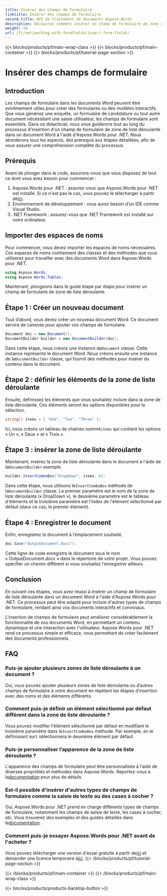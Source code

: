 ```yaml
---
title: Insérer des champs de formulaire
linktitle: Insérer des champs de formulaire
second_title: API de traitement de documents Aspose.Words
description: Découvrez comment insérer un champ de formulaire de zone de liste déroulante dans un document Word à l'aide d'Aspose.Words pour .NET avec notre guide détaillé étape par étape.
weight: 10
url: /fr/net/working-with-formfields/insert-form-fields/
---
```


{{< blocks/products/pf/main-wrap-class >}}
{{< blocks/products/pf/main-container >}}
{{< blocks/products/pf/tutorial-page-section >}}

# Insérer des champs de formulaire

## Introduction

Les champs de formulaire dans les documents Word peuvent être extrêmement utiles pour créer des formulaires ou des modèles interactifs. Que vous génériez une enquête, un formulaire de candidature ou tout autre document nécessitant une saisie utilisateur, les champs de formulaire sont essentiels. Dans ce didacticiel, nous vous guiderons tout au long du processus d'insertion d'un champ de formulaire de zone de liste déroulante dans un document Word à l'aide d'Aspose.Words pour .NET. Nous aborderons tous les aspects, des prérequis aux étapes détaillées, afin de vous assurer une compréhension complète du processus.

## Prérequis

Avant de plonger dans le code, assurons-nous que vous disposez de tout ce dont vous avez besoin pour commencer :

1.  Aspose.Words pour .NET : assurez-vous que Aspose.Words pour .NET est installé. Si ce n'est pas le cas, vous pouvez le télécharger à partir de[ici](https://releases.aspose.com/words/net/).
2. Environnement de développement : vous aurez besoin d’un IDE comme Visual Studio.
3. .NET Framework : assurez-vous que .NET Framework est installé sur votre ordinateur.

## Importer des espaces de noms

Pour commencer, vous devez importer les espaces de noms nécessaires. Ces espaces de noms contiennent des classes et des méthodes que vous utiliserez pour travailler avec des documents Word dans Aspose.Words pour .NET.

```csharp
using Aspose.Words;
using Aspose.Words.Tables;
```

Maintenant, plongeons dans le guide étape par étape pour insérer un champ de formulaire de zone de liste déroulante.

## Étape 1 : Créer un nouveau document

Tout d’abord, vous devez créer un nouveau document Word. Ce document servira de canevas pour ajouter vos champs de formulaire.


```csharp
Document doc = new Document();
DocumentBuilder builder = new DocumentBuilder(doc);
```

 Dans cette étape, nous créons une instance de`Document` classe. Cette instance représente le document Word. Nous créons ensuite une instance de la`DocumentBuilder` classe, qui fournit des méthodes pour insérer du contenu dans le document.

## Étape 2 : définir les éléments de la zone de liste déroulante

Ensuite, définissez les éléments que vous souhaitez inclure dans la zone de liste déroulante. Ces éléments seront les options disponibles pour la sélection.

```csharp
string[] items = { "One", "Two", "Three" };
```

 Ici, nous créons un tableau de chaînes nommé`items` qui contient les options « Un », « Deux » et « Trois ».

## Étape 3 : insérer la zone de liste déroulante

 Maintenant, insérez la zone de liste déroulante dans le document à l'aide de la`DocumentBuilder` exemple.

```csharp
builder.InsertComboBox("DropDown", items, 0);
```

 Dans cette étape, nous utilisons le`InsertComboBox` méthode de la`DocumentBuilder` classe. Le premier paramètre est le nom de la zone de liste déroulante (« DropDown »), le deuxième paramètre est le tableau d'éléments et le troisième paramètre est l'index de l'élément sélectionné par défaut (dans ce cas, le premier élément).

## Étape 4 : Enregistrer le document

Enfin, enregistrez le document à l’emplacement souhaité.

```csharp
doc.Save("OutputDocument.docx");
```

Cette ligne de code enregistre le document sous le nom « OutputDocument.docx » dans le répertoire de votre projet. Vous pouvez spécifier un chemin différent si vous souhaitez l'enregistrer ailleurs.

## Conclusion

En suivant ces étapes, vous avez réussi à insérer un champ de formulaire de liste déroulante dans un document Word à l'aide d'Aspose.Words pour .NET. Ce processus peut être adapté pour inclure d'autres types de champs de formulaire, rendant ainsi vos documents interactifs et conviviaux.

L'insertion de champs de formulaire peut améliorer considérablement la fonctionnalité de vos documents Word, en permettant un contenu dynamique et une interaction avec l'utilisateur. Aspose.Words pour .NET rend ce processus simple et efficace, vous permettant de créer facilement des documents professionnels.

## FAQ

### Puis-je ajouter plusieurs zones de liste déroulante à un document ?

Oui, vous pouvez ajouter plusieurs zones de liste déroulante ou d’autres champs de formulaire à votre document en répétant les étapes d’insertion avec des noms et des éléments différents.

### Comment puis-je définir un élément sélectionné par défaut différent dans la zone de liste déroulante ?

Vous pouvez modifier l'élément sélectionné par défaut en modifiant le troisième paramètre dans le`InsertComboBox` méthode. Par exemple, en le définissant sur`1` sélectionnera le deuxième élément par défaut.

### Puis-je personnaliser l’apparence de la zone de liste déroulante ?

 L'apparence des champs de formulaire peut être personnalisée à l'aide de diverses propriétés et méthodes dans Aspose.Words. Reportez-vous à la[documentation](https://reference.aspose.com/words/net/) pour plus de détails.

### Est-il possible d'insérer d'autres types de champs de formulaire comme la saisie de texte ou des cases à cocher ?

 Oui, Aspose.Words pour .NET prend en charge différents types de champs de formulaire, notamment les champs de saisie de texte, les cases à cocher, etc. Vous trouverez des exemples et des guides détaillés dans le[documentation](https://reference.aspose.com/words/net/).

### Comment puis-je essayer Aspose.Words pour .NET avant de l'acheter ?

 Vous pouvez télécharger une version d'essai gratuite à partir de[ici](https://releases.aspose.com/) et demander une licence temporaire à[ici](https://purchase.aspose.com/temporary-license/).
{{< /blocks/products/pf/tutorial-page-section >}}

{{< /blocks/products/pf/main-container >}}
{{< /blocks/products/pf/main-wrap-class >}}

{{< blocks/products/products-backtop-button >}}
